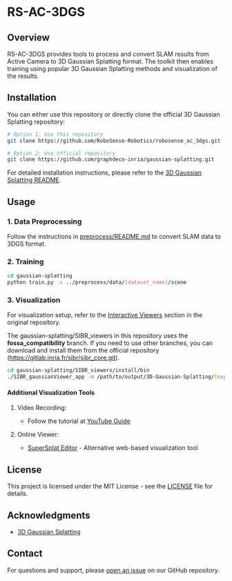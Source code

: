 # RS-AC-3DGS

## Overview

RS-AC-3DGS provides tools to process and convert SLAM results from Active Camera to 3D Gaussian Splatting format. The toolkit then enables training using popular 3D Gaussian Splatting methods and visualization of the results.


## Installation

You can either use this repository or directly clone the official 3D Gaussian Splatting repository:
```bash
# Option 1: Use this repository
git clone https://github.com/RoboSense-Robotics/robosense_ac_3dgs.git

# Option 2: Use official repository
git clone https://github.com/graphdeco-inria/gaussian-splatting.git
```

For detailed installation instructions, please refer to the [3D Gaussian Splatting README](https://github.com/graphdeco-inria/gaussian-splatting#readme).


## Usage

### 1. Data Preprocessing

Follow the instructions in [preprocess/README.md](preprocess/README.md) to convert SLAM data to 3DGS format.

### 2. Training

```bash
cd gaussian-splatting
python train.py -s ../preprocess/data/[dataset_name]/scene
```

### 3. Visualization

For visualization setup, refer to the [Interactive Viewers](https://github.com/graphdeco-inria/gaussian-splatting#interactive-viewers) section in the original repository.

The gaussian-splatting/SIBR_viewers in this repository uses the **fossa_compatibility** branch. If you need to use other branches, you can download and install them from the official repository (https://gitlab.inria.fr/sibr/sibr_core.git).

```bash
cd gaussian-splatting/SIBR_viewers/install/bin
./SIBR_gaussianViewer_app -m /path/to/output/3D-Gaussian-Splatting/[exp_name] --rendering-size 1920 1080
```

#### Additional Visualization Tools

1. Video Recording:
   - Follow the tutorial at [YouTube Guide](https://www.youtube.com/watch?v=xxQr61ifoqM)

2. Online Viewer:
   - [SuperSplat Editor](https://playcanvas.com/supersplat/editor/) - Alternative web-based visualization tool

## License

This project is licensed under the MIT License - see the [LICENSE](LICENSE) file for details.

## Acknowledgments

- [3D Gaussian Splatting](https://github.com/graphdeco-inria/gaussian-splatting)

## Contact

For questions and support, please [open an issue](http://gitlab.robosense.cn/super_sensor_sdk/ros2_sdk/rs_ac_3dgs/issues) on our GitHub repository.



